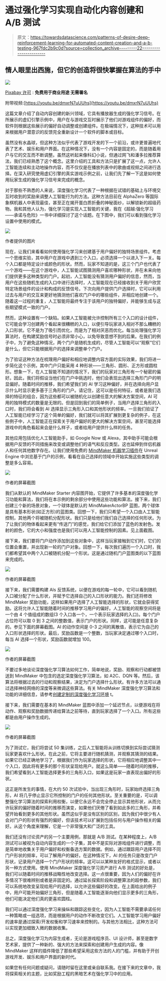 # 通过强化学习实现自动化内容创建和 A/B 测试

> 原文：<https://towardsdatascience.com/patterns-of-desire-deep-reinforcement-learning-for-automated-content-creation-and-a-b-testing-967fdc2b9c0d?source=collection_archive---------22----------------------->

## 情人眼里出西施，但它的创造将很快掌握在算法的手中

![](img/e8cc112450e080868ce97c9b1b03f574.png)

[Pixabay 许可](https://pixabay.com/service/license/) : **免费用于商业用途
无需署名**

附带视频:[https://youtu.be/dmxrN7uUUhs](https://youtu.be/dmxrN7uUUhs)

这篇文章介绍了自动内容创建的新兴领域，它具有播放器生成的强化学习信号。在所展示的虚幻引擎示例中，用户在与游戏交互时展示了他们对游戏组件的偏好，而软件则根据这些展示的偏好自动调整或创建组件。在极端情况下，这种技术可以用来根据用户潜意识的反馈完全重新设计一个软件的脚本或目标。

虽然没有水晶球，但这种方法似乎代表了游戏开发的下一个前沿，或许更普遍地代表了艺术、娱乐和用户界面。在这种情况下，没有一个内容是固定的，而是随着用户与它的交互而不断调整。虽然这听起来像科幻小说，但通过网飞和潘多拉推荐算法，我们已经熟悉了这个概念。这里介绍的工具和方法只是扩展了这一点，允许人工智能连续和主动地操作内容，而不仅仅是在播放列表中的歌曲或视频之间进行选择。在深入研究使用虚幻引擎的真实游戏示例之前，让我们先了解一下这是如何使用玩家生成的强化学习信号来完成的概念。

对于那些不熟悉的人来说，深度强化学习代表了一种根据在试错的基础上与环境交互时收到的奖励来调整人工智能行为的方法。这种方法目前在 AlphaZero 等国际象棋机器人中表现最佳，甚至正在揭开蛋白质折叠的神秘面纱，以解锁新的超级药物。我和其他人认为，强化学习是实现人工智能的关键，我在《超越:强化学习——承诺与危险》一书中详细探讨了这个话题。在下图中，我们可以看到强化学习设置中使用的模式。

![](img/07e6adc020ab82ac1df1aea11fa73537.png)

作者提供的图片

现在，让我们来看看如何使用强化学习来创建基于用户偏好的独特场景组件。考虑一个思维实验，其中用户在游戏中遇到三个入口，必须选择一个以进入下一关。每个入口都是特定设计或颜色的形状。然而，玩家不知道的是，这三个门户也代表了一个游戏——在这个游戏中，人工智能试图猜测用户喜欢哪种形状，并在未来向他们提供更多这种类型的门户。起初，人工智能没有猜测用户偏好的信息，然而，当用户在这些随机生成的入口中进行选择时，人工智能现在已经接收到关于用户欣赏特定场景组件的设计和构成的反馈信号。下次向用户提供门户选择时，它可以利用过去与用户的交互来更好地猜测他们喜欢门户中的哪些组件，并相应地创建一个。随着这一过程的重复，人工智能将最终专注于该用户的独特偏好，并能够生成与这些期望模式一致的门户。

然而，这种设置有一个缺陷。如果人工智能被允许控制所有三个入口的设计组件，它可能会学习创建两个看起来很糟糕的入口，以便引导玩家进入相对不那么糟糕的入口形状。它不是为了吸引而优化，而是为了相对厌恶而优化。每当处理强化学习算法时，在构建奖励信号时必须非常小心，以免导致意想不到的后果。在我们的例子中，为了避免这种情况，两个门户是随机生成的，尽管人工智能可以“观察”它们是什么，但它只能根据用户的选择来调整单个门户。

为了验证这种方法在梳理用户偏好和相应地调整内容方面的实际效果，我们将进一步简化这个示例，其中门户只能采用 4 种形状——三角形、圆形、正方形或圆柱形。想象一下，在人工智能不知道的情况下，我们的玩家对三角形有一个秘密的偏好。因此，我们将假设当他们在门户中挑选时，他们会表现出选择三角形门户的明显偏好。随着时间的推移，我们希望我们的 AI 学习这种偏好，并在选择向用户显示什么时显示更多基于三角形的门户。请记住，这可以是任何特征，或者是我们选择的特征的组合，因为这些都可以被随机化以创建任意大的解决方案空间，AI 可用的独特模式的数量是无限的。但是回到我们的简单例子，当用户选择三角形的入口时，我们将会看到 AI 选择显示三角形入口和其他形状的频率。一旦我们验证了人工智能已经学习了这个简单的偏好，我们就可以将其扩展到更复杂的例子，在这些例子中，人工智能正在探索关于用户偏好的更大的解决方案空间，甚至可能选择游戏中的角色看起来会是什么样子，或者给用户提供什么样的任务。

其他应用包括优化人工智能助手，如 Google Now 或 Alexa，其中助手可能会根据用户反馈的不同措施来改变或调整他们的语气和反应类型。这也延伸到伴侣机器人和任何其他数字存在。让我们使用免费的 [MindMaker 机器学习插件](https://www.unrealengine.com/marketplace/en-US/product/mindmaker-ai-plugin)在 Unreal Engine 中浏览基于门户的示例，看看在自己选择的领域中开始实施这些类型的调整是多么容易。

![](img/cda13402a2ed47693719117d3d692707.png)

作者的屏幕截图

我们从默认的 MindMaker Starter 内容图开始，它提供了许多基本的深度强化学习功能和算法，我们将在本示例的剩余部分中使用这些功能和算法。接下来，我们创建三个新的场景对象，一个球体是默认的 MindMakerActorBP 蓝图，两个球体是具有基本形状(如正方形)的蓝图类。回想一下，我们只希望一个入口由人工智能控制，其他两个将被随机分配形状。我们只是给他们我们自己选择的任何形状。为了让我们的物体看起来更有“传送门”的感觉，我们给它们添加了蓝色的发射色。发射的颜色，它的大小和强度也是我们可以用人工智能控制的因素。见上面截图。

接下来，我们要将门户动作添加到这些对象中，这样当玩家接触到它们时，它们的位置会重置，并出现新一轮的门户对象。回想一下，每次我们遍历一个入口时，我们都希望其中两个入口被随机分配一个形状。这是通过随机门户蓝图类的以下蓝图来完成的。

![](img/ab958e74dc2eeea089adcb83752ecda6.png)

作者的屏幕截图

接下来，我们需要构建 AIs 反馈系统，以便在游戏的每一轮中，它可以看到随机入口被分配了什么形状，并赋予它选择自己的入口形状的能力。我们还将修改 MindMaker 奖励功能，这样如果用户选择了人工智能选择的形状，它就会获得奖励。这将允许人工智能随着时间的推移学习用户的偏好。人工智能的观察空间将是一个由 4 个值组成的数组(3 个入口各一个，一个表示玩家选择的入口)。每个门户占位符可以取 0 到 3 之间的整数值，表示门户的形状。同样，这可能是任意复杂的。参见下面的屏幕截图。AI 的动作空间是 0-3 之间的离散值，表示它为自己的入口形状选择的形状。最后，奖励函数是一个整数，当玩家决定通过哪个入口时，每当 AI 选择一个形状，奖励函数就增加 100。

![](img/095ea1c9ffb3db341745603ff315278f.png)

作者的屏幕截图

不要过多地谈论深度强化学习算法如何工作，简单地说，奖励、观察和行动都被馈送到 MindMaker 中包含的选定深度强化学习算法，如 A2C、DQN 等。然后，该算法将根据过去的行动和观察结果，决定为门户选择什么形状。有许多方法可以通过选择神经网络的深度等来微调这些算法。有关 MindMaker 深度强化学习算法和功能的详细信息，请参考[创建定制的深度强化学习环境](/create-a-custom-deep-reinforcement-learning-environment-in-ue4-cf7055aebb3e) t。

接下来，我们需要在基本的 MindMaker 蓝图中添加一个延迟节点，以便游戏在将动作、观察和奖励数据传递给算法之前等待，直到玩家选择了一个入口。所有这些都是由用户操作生成的。

![](img/086ac96f57effb0417665b981b80a496.png)

作者的屏幕截图

为了测试它，我们将尝试 50 集训练，之后人工智能将从训练切换到实际尝试猜测玩家更喜欢什么形状。在此之前，它将主要进行随机猜测，并观察其猜测的结果。如果它已经正确地学习了，根据我们作为玩家选择的形状，它将相应地调整其中一个入口，因此将有更多的那个形状呈现给用户。就这么简单——随着时间的推移，我们希望看到人工智能选择更多的三角形入口，如果这是玩家一直表现出偏好的形状。

这正是所发生的事情，在大约 50 次试验中，当出现三角形时，玩家始终选择三角形，AI 将几乎停止显示它所控制的门户的任何其他形状。至关重要的是，可以调整强化学习算法的探索利用权衡，以便它永远不会完全停止显示其他形状，从而允许玩家的偏好随着时间的推移而演变，如果他们厌倦了看到如此多的三角形，并希望开始看到更多的其他形状。虽然这似乎是没有区别的区别，因为我们中很少有人会对门户的形状有强烈的偏好，但该技术可以扩展到包括任何与用户操作相关的偏好。从这个角度来理解，它是一个非常强大和广泛的工具。

我们还没有讨论资产的另一个主要用例，那就是 A/B 测试。在某种程度上，A/B 测试可以被视为自动内容生成的一个子集，其中不是实际对游戏组件进行调整，而是简单地收集关于用户偏好和权衡备选方案的数据。例如，通过跟踪用户选择不同门户形状的频率，可以了解用户的偏好。在这种情况下，AI 的任务只是改变门户形状，记录用户选择一个门户形状的频率。这可以以某种友好的格式显示，或者以另一种方式使用。使用 MindMaker 深度强化学习资产进行 A/B 测试的好处是，我们可以随着时间的推移战略性地改变选择。这一点很重要，因为人们的偏好在许多情况下很难辨别或者是非固定的。通过延长探索阶段和调整算法的超参数，我们可以系统地改变呈现给用户的选择，以允许这些偏好的改变。在上面给出的例子中，用户可能开始偏好三角形，但是随着人工智能逐渐向他们显示更多的三角形，他们可能决定他们真的更喜欢圆柱。

我们可以通过深度强化学习来操纵和跟踪这些变化，因为人工智能不需要承诺任何一种策略或一组选项，而是根据用户的动作不断改变它们。人工智能学习用户偏好的速率是通过探索/开发权衡和学习速率来控制的。与其他方法相比，这种方法可以实现更加细致入微的数据收集。

总之，深度强化学习为内容生成者，无论是游戏程序员、UI 设计师，甚至是数字艺术家，提供了一种新的、强大的方法来探索和创建用户生成的内容。像 MindMaker 这样的插件降低了那些希望采用这些方法的人的门槛，并有助于开创游戏开发、娱乐和用户界面的新时代。

如果您有任何问题或疑问，请随时留在这里或亲自联系我。在接下来的文章中，我将探索相关的主题，比如奖励工程的黑暗艺术在强化学习中的应用。